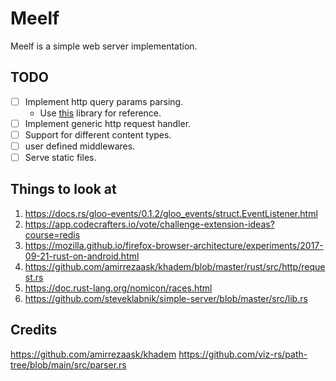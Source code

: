 # Meelf

Meelf is a simple web server implementation.

## TODO

- [ ] Implement http query params parsing.
  - Use [this](https://github.com/viz-rs/path-tree) library for reference.
- [ ] Implement generic http request handler.
- [ ] Support for different content types.
- [ ] user defined middlewares.
- [ ] Serve static files.

## Things to look at

1. https://docs.rs/gloo-events/0.1.2/gloo_events/struct.EventListener.html
2. https://app.codecrafters.io/vote/challenge-extension-ideas?course=redis
3. https://mozilla.github.io/firefox-browser-architecture/experiments/2017-09-21-rust-on-android.html
4. https://github.com/amirrezaask/khadem/blob/master/rust/src/http/request.rs
5. https://doc.rust-lang.org/nomicon/races.html
6. https://github.com/steveklabnik/simple-server/blob/master/src/lib.rs

## Credits

https://github.com/amirrezaask/khadem
https://github.com/viz-rs/path-tree/blob/main/src/parser.rs
